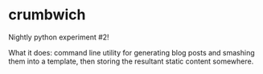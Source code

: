 crumbwich
=========

Nightly python experiment #2!

What it does: command line utility for generating blog posts and smashing them into a template, then storing the resultant static content somewhere.

